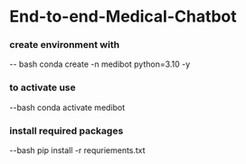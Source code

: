 # End-to-end-Medical-Chatbot
### create environment with
-- bash
conda create -n medibot python=3.10 -y
### to activate use 
--bash
conda activate medibot
### install required packages
--bash
pip install -r requriements.txt